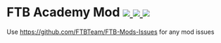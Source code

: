 # FTB Academy Mod [![](http://cf.way2muchnoise.eu/ftb-academy-mod.svg) ![](https://cf.way2muchnoise.eu/packs/ftb-academy-mod.svg) ![](http://cf.way2muchnoise.eu/versions/ftb-academy-mod.svg)](https://www.curseforge.com/minecraft/mc-mods/ftb-academy-mod)

Use https://github.com/FTBTeam/FTB-Mods-Issues for any mod issues
